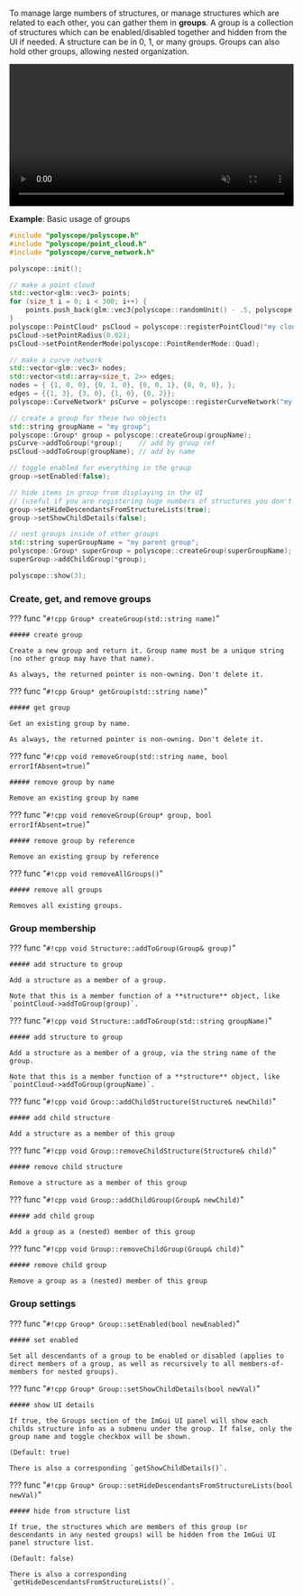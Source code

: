 To manage large numbers of structures, or manage structures which are related to each other, you can gather them in **groups**. A group is a collection of structures which can be enabled/disabled together and hidden from the UI if needed. A structure can be in 0, 1, or many groups. Groups can also hold other groups, allowing nested organization.

<video width=100% autoplay muted loop>
  <source src="/media/groups_demo.mp4" type="video/mp4">
  Your browser does not support the video tag.
</video>

**Example**: Basic usage of groups

```cpp
#include "polyscope/polyscope.h"
#include "polyscope/point_cloud.h"
#include "polyscope/curve_network.h"

polyscope::init();

// make a point cloud
std::vector<glm::vec3> points;
for (size_t i = 0; i < 300; i++) {
    points.push_back(glm::vec3{polyscope::randomUnit() - .5, polyscope::randomUnit() - .5, polyscope::randomUnit() - .5}); 
}
polyscope::PointCloud* psCloud = polyscope::registerPointCloud("my cloud", points);
psCloud->setPointRadius(0.02);
psCloud->setPointRenderMode(polyscope::PointRenderMode::Quad);

// make a curve network
std::vector<glm::vec3> nodes;
std::vector<std::array<size_t, 2>> edges;
nodes = { {1, 0, 0}, {0, 1, 0}, {0, 0, 1}, {0, 0, 0}, };
edges = {{1, 3}, {3, 0}, {1, 0}, {0, 2}};
polyscope::CurveNetwork* psCurve = polyscope::registerCurveNetwork("my network", nodes, edges);

// create a group for these two objects
std::string groupName = "my group";
polyscope::Group* group = polyscope::createGroup(groupName);
psCurve->addToGroup(*group);    // add by group ref
psCloud->addToGroup(groupName); // add by name

// toggle enabled for everything in the group
group->setEnabled(false);

// hide items in group from displaying in the UI
// (useful if you are registering huge numbers of structures you don't always need to see)
group->setHideDescendantsFromStructureLists(true);
group->setShowChildDetails(false);

// nest groups inside of other groups
std::string superGroupName = "my parent group";
polyscope::Group* superGroup = polyscope::createGroup(superGroupName);
superGroup->addChildGroup(*group);

polyscope::show(3);
```

### Create, get, and remove groups

??? func "`#!cpp Group* createGroup(std::string name)`"
    
    ##### create group
    
    Create a new group and return it. Group name must be a unique string (no other group may have that name).

    As always, the returned pointer is non-owning. Don't delete it.

??? func "`#!cpp Group* getGroup(std::string name)`"
    
    ##### get group
    
    Get an existing group by name. 

    As always, the returned pointer is non-owning. Don't delete it.

??? func "`#!cpp void removeGroup(std::string name, bool errorIfAbsent=true)`"
    
    ##### remove group by name
    
    Remove an existing group by name

??? func "`#!cpp void removeGroup(Group* group, bool errorIfAbsent=true)`"
    
    ##### remove group by reference
    
    Remove an existing group by reference


??? func "`#!cpp void removeAllGroups()`"
    
    ##### remove all groups

    Removes all existing groups.


### Group membership

??? func "`#!cpp void Structure::addToGroup(Group& group)`"
    
    ##### add structure to group

    Add a structure as a member of a group.

    Note that this is a member function of a **structure** object, like `pointCloud->addToGroup(group)`.

??? func "`#!cpp void Structure::addToGroup(std::string groupName)`"
    
    ##### add structure to group

    Add a structure as a member of a group, via the string name of the group.

    Note that this is a member function of a **structure** object, like `pointCloud->addToGroup(groupName)`.

??? func "`#!cpp void Group::addChildStructure(Structure& newChild)`"
    
    ##### add child structure

    Add a structure as a member of this group


??? func "`#!cpp void Group::removeChildStructure(Structure& child)`"
    
    ##### remove child structure

    Remove a structure as a member of this group


??? func "`#!cpp void Group::addChildGroup(Group& newChild)`"
    
    ##### add child group

    Add a group as a (nested) member of this group

??? func "`#!cpp void Group::removeChildGroup(Group& child)`"
    
    ##### remove child group

    Remove a group as a (nested) member of this group



### Group settings

??? func "`#!cpp Group* Group::setEnabled(bool newEnabled)`"
    
    ##### set enabled

    Set all descendants of a group to be enabled or disabled (applies to direct members of a group, as well as recursively to all members-of-members for nested groups).

??? func "`#!cpp Group* Group::setShowChildDetails(bool newVal)`"
    
    ##### show UI details

    If true, the Groups section of the ImGui UI panel will show each childs structure info as a submenu under the group. If false, only the group name and toggle checkbox will be shown.

    (Default: true)
    
    There is also a corresponding `getShowChildDetails()`.

??? func "`#!cpp Group* Group::setHideDescendantsFromStructureLists(bool newVal)`"
    
    ##### hide from structure list

    If true, the structures which are members of this group (or descendants in any nested groups) will be hidden from the ImGui UI panel structure list.

    (Default: false)
    
    There is also a corresponding `getHideDescendantsFromStructureLists()`.

